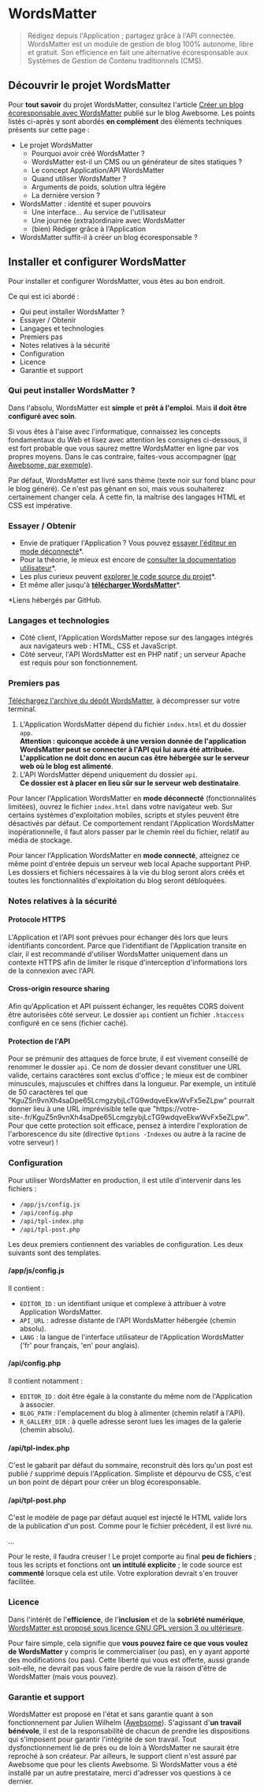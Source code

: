 # WordsMatter

> Rédigez depuis l'Application ; partagez grâce à l'API connectée. WordsMatter est un module de gestion de blog 100% autonome, libre et gratuit. Son efficience en fait une alternative écoresponsable aux Systèmes de Gestion de Contenu traditionnels (CMS).

## Découvrir le projet WordsMatter

Pour __tout savoir__ du projet WordsMatter, consultez l'article [Créer un blog écoresponsable avec WordsMatter](https://awebsome.fr/blog-awebsome/creer-un-blog-ecoresponsable-avec-wordsmatter/) publié sur le blog Awebsome. Les points listés ci-après y sont abordés __en complément__ des éléments techniques présents sur cette page :

* Le projet WordsMatter
  * Pourquoi avoir créé WordsMatter ?
  * WordsMatter est-il un CMS ou un générateur de sites statiques ?
  * Le concept Application/API WordsMatter
  * Quand utiliser WordsMatter ?
  * Arguments de poids, solution ultra légère
  * La dernière version ?
* WordsMatter : identité et super pouvoirs
  * Une interface... Au service de l'utilisateur
  * Une journée (extra)ordinaire avec WordsMatter
  * (bien) Rédiger grâce à l'Application
* WordsMatter suffit-il à créer un blog écoresponsable ?

## Installer et configurer WordsMatter
Pour installer et configurer WordsMatter, vous êtes au bon endroit.

Ce qui est ici abordé :

* Qui peut installer WordsMatter ?
* Essayer / Obtenir
* Langages et technologies
* Premiers pas
* Notes relatives à la sécurité
* Configuration
* Licence
* Garantie et support

### Qui peut installer WordsMatter ?
Dans l'absolu, WordsMatter est __simple__ et __prêt à l'emploi__. Mais __il doit être configuré avec soin__.

Si vous êtes à l'aise avec l'informatique, connaissez les concepts fondamentaux du Web et lisez avec attention les consignes ci-dessous, il est fort probable que vous saurez mettre WordsMatter en ligne par vos propres moyens. Dans le cas contraire, faites-vous accompagner ([par Awebsome, par exemple](https://awebsome.fr)).

Par défaut, WordsMatter est livré sans thème (texte noir sur fond blanc pour le blog généré). Ce n'est pas gênant en soi, mais vous souhaiterez certainement changer cela. À cette fin, la maîtrise des langages HTML et CSS est impérative.

### Essayer / Obtenir
* Envie de pratiquer l'Application ? Vous pouvez [essayer l'éditeur en mode déconnecté](https://awebsomefr.github.io/WordsMatter/)*.
* Pour la théorie,  le mieux est encore de [consulter la documentation utilisateur](https://awebsomefr.github.io/WordsMatter/app/help.fr.html)*.
* Les plus curieux peuvent [explorer le code source du projet](https://github.com/AwebsomeFr/WordsMatter)*.
* Et même aller jusqu'à [__télécharger WordsMatter__](https://github.com/AwebsomeFr/WordsMatter/archive/master.zip)*.

*Liens hébergés par GitHub.

### Langages et technologies

* Côté client, l'Application WordsMatter repose sur des langages intégrés aux navigateurs web : HTML, CSS et JavaScript.
* Côté serveur, l'API WordsMatter est en PHP natif ; un serveur Apache est requis pour son fonctionnement.

### Premiers pas
[Téléchargez l'archive du dépôt WordsMatter](https://github.com/AwebsomeFr/WordsMatter/archive/master.zip), à décompresser sur votre terminal.

1. L'Application WordsMatter dépend du fichier `index.html` et du dossier `app`.   
__Attention : quiconque accède à une version donnée de l'application WordsMatter peut se connecter à l'API qui lui aura été attribuée. L'application ne doit donc en aucun cas être hébergée sur le serveur web où le blog est alimenté__.
2. L'API WordsMatter dépend uniquement du dossier `api`.   
__Ce dossier est à placer en lieu sûr sur le serveur web destinataire__.

Pour lancer l'Application WordsMatter en __mode déconnecté__ (fonctionnalités limitées), ouvrez le fichier `index.html` dans votre navigateur web. Sur certains systèmes d'exploitation mobiles, scripts et styles peuvent être désactivés par défaut. Ce comportement rendant l'Application WordsMatter inopérationnelle, il faut alors passer par le chemin réel du fichier, relatif au média de stockage.

Pour lancer l'Application WordsMatter en __mode connecté__, atteignez ce même point d'entrée depuis un serveur web local Apache supportant PHP. Les dossiers et fichiers nécessaires à la vie du blog seront alors créés et toutes les fonctionnalités d'exploitation du blog seront débloquées. 

### Notes relatives à la sécurité

#### Protocole HTTPS  
L'Application et l'API sont prévues pour échanger dès lors que leurs identifiants concordent. Parce que l'identifiant de l'Application transite en clair, il est recommandé d'utiliser WordsMatter uniquement dans un contexte HTTPS afin de limiter le risque d'interception d'informations lors de la connexion avec l'API.

#### Cross-origin resource sharing
Afin qu'Application et API puissent échanger, les requêtes CORS doivent être autorisées côté serveur. Le dossier `api` contient un fichier `.htaccess` configuré en ce sens (fichier caché).

#### Protection de l'API
Pour se prémunir des attaques de force brute, il est vivement conseillé de renommer le dossier `api`. Ce nom de dossier devant constituer une URL valide, certains caractères sont exclus d'office ; le mieux est de combiner minuscules, majuscules et chiffres dans la longueur. Par exemple, un intitulé de 50 caractères tel que "KguZ5n9vnXh4saDpe65LcmgzybjLcTG9wdqveEkwWvFx5eZLpw" pourrait donner lieu à une URL imprévisible telle que "https://votre-site-.fr/KguZ5n9vnXh4saDpe65LcmgzybjLcTG9wdqveEkwWvFx5eZLpw". Pour que cette protection soit efficace, pensez à interdire l'exploration de l'arborescence du site (directive `Options -Indexes` ou autre à la racine de votre serveur) !

### Configuration
Pour utiliser WordsMatter en production, il est utile d'intervenir dans les fichiers : 

*   `/app/js/config.js`
*   `/api/config.php`
*   `/api/tpl-index.php`
*   `/api/tpl-post.php`

Les deux premiers contiennent des variables de configuration.
Les deux suivants sont des templates.

#### /app/js/config.js

Il contient : 

*   `EDITOR_ID` : un identifiant unique et complexe à attribuer à votre Application WordsMatter.
*   `API_URL` : adresse distante de l'API WordsMatter hébergée (chemin absolu).
*   `LANG` : la langue de l'interface utilisateur de l'Application WordsMatter ('fr' pour français, 'en' pour anglais). 

#### /api/config.php

Il contient notamment : 

*   `EDITOR_ID` : doit être égale à la constante du même nom de l'Application à associer.
*   `BLOG_PATH` : l'emplacement du blog à alimenter (chemin relatif à l'API).
*   `R_GALLERY_DIR` : à quelle adresse seront lues les images de la galerie (chemin absolu).   

#### /api/tpl-index.php

C'est le gabarit par défaut du sommaire, reconstruit dès lors qu'un post est publié / supprimé depuis l'Application. Simpliste et dépourvu de CSS, c'est un bon point de départ pour créer un blog écoresponsable.

#### /api/tpl-post.php

C'est le modèle de page par défaut auquel est injecté le HTML valide lors de la publication d'un post. Comme pour le fichier précédent, il est livré nu.

...

Pour le reste, il faudra creuser ! Le projet comporte au final __peu de fichiers__ ; tous les scripts et fonctions ont __un intitulé explicite__ ; le code source est __commenté__ lorsque cela est utile. Votre exploration devrait s'en trouver facilitée. 

### Licence
Dans l'intérêt de l'__efficience__, de l'__inclusion__ et de la __sobriété numérique__, [WordsMatter est proposé sous licence GNU GPL version 3 ou ultérieure](https://www.gnu.org/licenses/gpl-3.0.en.html).

Pour faire simple, cela signifie que __vous pouvez faire ce que vous voulez de WordsMatter__ y compris le commercialiser (ou pas), en y ayant apporté des modifications (ou pas). Cette liberté qui vous est offerte, aussi grande soit-elle, ne devrait pas vous faire perdre de vue la raison d'être de WordsMatter (mais vous pouvez).

### Garantie et support
WordsMatter est proposé en l'état et sans garantie quant à son fonctionnement par Julien Wilhelm ([Awebsome](https://awebsome.fr)). S'agissant d'__un travail bénévole__, il est de la responsabilité de chacun de prendre les dispositions qui s'imposent pour garantir l'intégrité de son travail. Tout dysfonctionnement lié de près ou de loin à WordsMatter ne saurait être reproché à son créateur. Par ailleurs, le support client n'est assuré par Awebsome que pour les clients Awebsome. Si WordsMatter vous a été installé par un autre prestataire, merci d'adresser vos questions à ce dernier.
